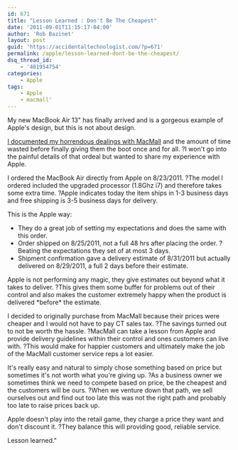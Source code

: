 ```yaml
---
id: 671
title: "Lesson Learned : Don't Be The Cheapest"
date: '2011-09-01T11:15:17-04:00'
author: 'Rob Bazinet'
layout: post
guid: 'https://accidentaltechnologist.com/?p=671'
permalink: /apple/lesson-learned-dont-be-the-cheapest/
dsq_thread_id:
    - '401954754'
categories:
    - Apple
tags:
    - Apple
    - macmall'
---
```

My new MacBook Air 13" has finally arrived and is a gorgeous example of Apple's design, but this is not about design.

[I documented my horrendous dealings with MacMall](https://accidentaltechnologist.com/apple/macmall-winner-of-the-worst-customer-service-on-the-planet-award/) and the amount of time wasted before finally giving them the boot once and for all. ?I won't go into the painful details of that ordeal but wanted to share my experience with Apple.

I ordered the MacBook Air directly from Apple on 8/23/2011. ?The model I ordered included the upgraded processor (1.8Ghz i7) and therefore takes some extra time. ?Apple indicates today the item ships in 1-3 business days and free shipping is 3-5 business days for delivery.

This is the Apple way:

- They do a great job of setting my expectations and does the same with this order.
- Order shipped on 8/25/2011, not a full 48 hrs after placing the order. ?Beating the expectations they set of at most 3 days.
- Shipment confirmation gave a delivery estimate of 8/31/2011 but actually delivered on 8/29/2011, a full 2 days before their estimate.

Apple is not performing any magic, they give estimates out beyond what it takes to deliver. ?This gives them some buffer for problems out of their control and also makes the customer extremely happy when the product is delivered \*before\* the estimate.

I decided to originally purchase from MacMall because their prices were cheaper and I would not have to pay CT sales tax. ?The savings turned out to not be worth the hassle. ?MacMall can take a lesson from Apple and provide delivery guidelines within their control and ones customers can live with. ?This would make for happier customers and ultimately make the job of the MacMall customer service reps a lot easier.

It's really easy and natural to simply chose something based on price but sometimes it's not worth what you're giving up. ?As a business owner we sometimes think we need to compete based on price, be the cheapest and the customers will be ours. ?When we venture down that path, we sell ourselves out and find out too late this was not the right path and probably too late to raise prices back up.

Apple doesn't play into the retail game, they charge a price they want and don't discount it. ?They balance this will providing good, reliable service.

Lesson learned."